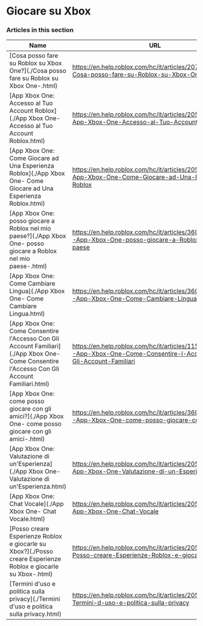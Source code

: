 # Giocare su Xbox  
### Articles in this section
Name|URL
-|-
[Cosa posso fare su Roblox su Xbox One?](./Cosa posso fare su Roblox su Xbox One-.html) |https://en.help.roblox.com/hc/it/articles/207850783-Cosa-posso-fare-su-Roblox-su-Xbox-One
[App Xbox One: Accesso al Tuo Account Roblox](./App Xbox One- Accesso al Tuo Account Roblox.html) |https://en.help.roblox.com/hc/it/articles/205662594-App-Xbox-One-Accesso-al-Tuo-Account-Roblox
[App Xbox One: Come Giocare ad Una Esperienza Roblox](./App Xbox One- Come Giocare ad Una Esperienza Roblox.html) |https://en.help.roblox.com/hc/it/articles/205091984-App-Xbox-One-Come-Giocare-ad-Una-Esperienza-Roblox
[App Xbox One: posso giocare a Roblox nel mio paese?](./App Xbox One- posso giocare a Roblox nel mio paese-.html) |https://en.help.roblox.com/hc/it/articles/360000334743-App-Xbox-One-posso-giocare-a-Roblox-nel-mio-paese
[App Xbox One: Come Cambiare Lingua](./App Xbox One- Come Cambiare Lingua.html) |https://en.help.roblox.com/hc/it/articles/360000273466-App-Xbox-One-Come-Cambiare-Lingua
[App Xbox One: Come Consentire l'Accesso Con Gli Account Familiari](./App Xbox One- Come Consentire l'Accesso Con Gli Account Familiari.html) |https://en.help.roblox.com/hc/it/articles/115001279786-App-Xbox-One-Come-Consentire-l-Accesso-Con-Gli-Account-Familiari
[App Xbox One: come posso giocare con gli amici?](./App Xbox One- come posso giocare con gli amici-.html) |https://en.help.roblox.com/hc/it/articles/360000334526-App-Xbox-One-come-posso-giocare-con-gli-amici
[App Xbox One: Valutazione di un'Esperienza](./App Xbox One- Valutazione di un'Esperienza.html) |https://en.help.roblox.com/hc/it/articles/205355420-App-Xbox-One-Valutazione-di-un-Esperienza
[App Xbox One: Chat Vocale](./App Xbox One- Chat Vocale.html) |https://en.help.roblox.com/hc/it/articles/205355430-App-Xbox-One-Chat-Vocale
[Posso creare Esperienze Roblox e giocarle su Xbox?](./Posso creare Esperienze Roblox e giocarle su Xbox-.html) |https://en.help.roblox.com/hc/it/articles/205091994-Posso-creare-Esperienze-Roblox-e-giocarle-su-Xbox
[Termini d'uso e politica sulla privacy](./Termini d'uso e politica sulla privacy.html) |https://en.help.roblox.com/hc/it/articles/205358110-Termini-d-uso-e-politica-sulla-privacy